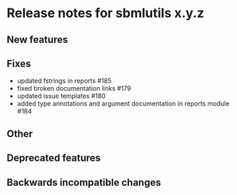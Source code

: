 # Release notes for sbmlutils x.y.z

## New features

## Fixes
- updated fstrings in reports #185
- fixed broken documentation links #179
- updated issue templates #180
- added type annotations and argument documentation in reports module #184
## Other

## Deprecated features

## Backwards incompatible changes
